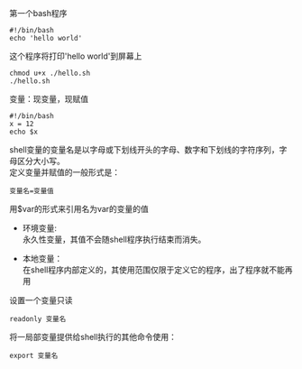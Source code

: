 第一个bash程序

    #!/bin/bash
    echo 'hello world'

这个程序将打印'hello world'到屏幕上

    chmod u+x ./hello.sh
    ./hello.sh

变量：现变量，现赋值

    #!/bin/bash
    x = 12
    echo $x

shell变量的变量名是以字母或下划线开头的字母、数字和下划线的字符序列，字母区分大小写。    
定义变量并赋值的一般形式是：    

    变量名=变量值 

用$var的形式来引用名为var的变量的值

* 环境变量:       
  永久性变量，其值不会随shell程序执行结束而消失。

* 本地变量：    
  在shell程序内部定义的，其使用范围仅限于定义它的程序，出了程序就不能再用

设置一个变量只读

    readonly 变量名

将一局部变量提供给shell执行的其他命令使用：

    export 变量名
